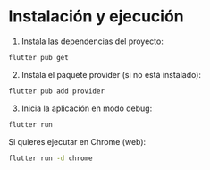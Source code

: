 # Instalación y ejecución

1. Instala las dependencias del proyecto:

```sh
flutter pub get
```

2. Instala el paquete provider (si no está instalado):

```sh
flutter pub add provider
```

3. Inicia la aplicación en modo debug:

```sh
flutter run
```

Si quieres ejecutar en Chrome (web):

```sh
flutter run -d chrome
```
